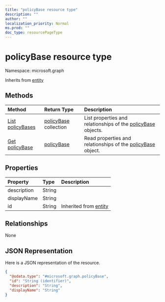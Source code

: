 ```yaml
---
title: "policyBase resource type"
description: ""
author: ""
localization_priority: Normal
ms.prod: ""
doc_type: resourcePageType
---
```


# policyBase resource type


Namespace: microsoft.graph




Inherits from [entity](../resources/entity.md)

## Methods
|Method|Return Type|Description|
|:---|:---|:---|
|[List policyBases](../api/policybase-list.md)|[policyBase](../resources/policybase.md) collection|List properties and relationships of the [policyBase](../resources/policybase.md) objects.|
|[Get policyBase](../api/policybase-get.md)|[policyBase](../resources/policybase.md)|Read properties and relationships of the [policyBase](../resources/policybase.md) object.|

## Properties
|Property|Type|Description|
|:---|:---|:---|
|description|String||
|displayName|String||
|id|String| Inherited from [entity](../resources/entity.md)|

## Relationships
None

## JSON Representation
Here is a JSON representation of the resource.
<!-- {
  "blockType": "resource",
  "keyProperty": "id",
  "@odata.type": "microsoft.graph.policyBase",
  "baseType": "microsoft.graph.entity",
  "openType": false
}
-->
``` json
{
  "@odata.type": "#microsoft.graph.policyBase",
  "id": "String (identifier)",
  "description": "String",
  "displayName": "String"
}
```

